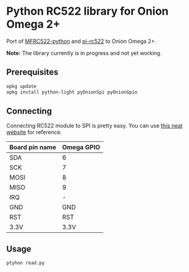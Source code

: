 # Python RC522 library for Onion Omega 2+
Port of [MFRC522-python](https://github.com/mxgxw/MFRC522-python/blob/master/README.md) and [pi-rc522](https://github.com/ondryaso/pi-rc522/blob/master/README.md) to Onion Omega 2+.

__Note:__ The library currently is in progress and not yet working.

## Prerequisites

```sh
opkg update
opkg install python-light pyOnionSpi pyOnionGpio
```

## Connecting
Connecting RC522 module to SPI is pretty easy. You can use [this neat website](http://pi.gadgetoid.com/pinout) for reference.

| Board pin name | Omega GPIO |
|----------------|------------|
| SDA            | 6          |
| SCK            | 7          |
| MOSI           | 8          |
| MISO           | 9          |
| IRQ            | -          |
| GND            | GND        |
| RST            | RST        |
| 3.3V           | 3.3V       |


## Usage
```sh
ptyhon read.py
```